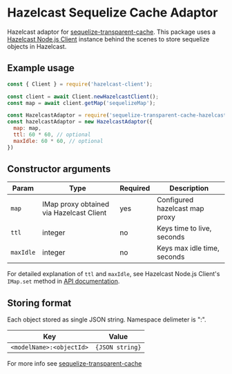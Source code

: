 # Hazelcast Sequelize Cache Adaptor

Hazelcast adaptor for [sequelize-transparent-cache](https://www.npmjs.com/package/sequelize-transparent-cache). This package uses a [Hazelcast Node.js Client](https://github.com/hazelcast/hazelcast-nodejs-client) instance behind the scenes to store sequelize objects in Hazelcast.

## Example usage

```javascript
const { Client } = require('hazelcast-client');

const client = await Client.newHazelcastClient();
const map = await client.getMap('sequelizeMap');

const HazelcastAdaptor = require('sequelize-transparent-cache-hazelcast')
const hazelcastAdaptor = new HazelcastAdaptor({
  map: map,
  ttl: 60 * 60, // optional
  maxIdle: 60 * 60, // optional
})
```

## Constructor arguments

| Param       | Type                                     | Required | Description                   |
|-------------|------------------------------------------|----------|-------------------------------|
| `map`       | IMap proxy obtained via Hazelcast Client | yes      | Configured hazelcast map proxy|
| `ttl`       | integer                                  | no       | Keys time to live, seconds    |
| `maxIdle`   | integer                                  | no       | Keys max idle time, seconds   |

For detailed explanation of `ttl` and `maxIdle`, see Hazelcast Node.js Client's `IMap.set` method in
[API documentation](https://hazelcast.github.io/hazelcast-nodejs-client/).

## Storing format
Each object stored as single JSON string.
Namespace delimeter is ":".

| Key                                  | Value           |
|--------------------------------------|-----------------|
| `<modelName>:<objectId>`             | `{JSON string}` |

For more info see [sequelize-transparent-cache](https://www.npmjs.com/package/sequelize-transparent-cache)
